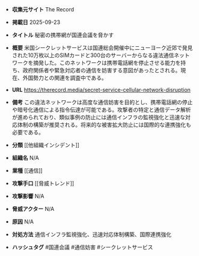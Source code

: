 - **収集元サイト**
The Record

- **掲載日**
2025-09-23

- **タイトル**
秘密の携帯網が国連会議を脅かす

- **概要**
米国シークレットサービスは国連総会開催中にニューヨーク近郊で発見された10万枚以上のSIMカードと300台のサーバーからなる違法通信ネットワークを摘発した。このネットワークは携帯電話網を停止させる能力を持ち、政府関係者や緊急対応者の通信を妨害する意図があったとされる。現在、外国勢力との関連を調査中である。

- **URL**
https://therecord.media/secret-service-cellular-network-disruption

- **備考**
この違法ネットワークは高度な通信妨害を目的とし、携帯電話網の停止や暗号化通信による指令伝達が可能である。攻撃者の特定と通信データ解析が進められており、類似事例の防止には通信インフラの監視強化と迅速な対応体制の構築が推奨される。将来的な被害拡大防止には国際的な連携強化も必要である。

- **分類**
[[他組織インシデント]]

- **組織名**
N/A

- **業種**
[[通信]]

- **攻撃手口**
[[脅威トレンド]]

- **攻撃影響**
N/A

- **脅威アクター**
N/A

- **原因**
N/A

- **対処方法**
通信インフラ監視強化、迅速対応体制構築、国際連携強化

- **ハッシュタグ**
#国連会議 #通信妨害 #シークレットサービス
